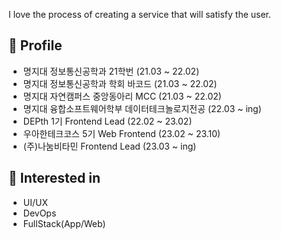 I love the process of creating a service that will satisfy the user.

<h2 align="left">👤 Profile</h2>

- 명지대 정보통신공학과 21학번 (21.03 ~ 22.02)
- 명지대 정보통신공학과 학회 바코드 (21.03 ~ 22.02)
- 명지대 자연캠퍼스 중앙동아리 MCC (21.03 ~ 22.02)
- 명지대 융합소프트웨어학부 데이터테크놀로지전공 (22.03 ~ ing)
- DEPth 1기 Frontend Lead (22.02 ~ 23.02)
- 우아한테크코스 5기 Web Frontend (23.02 ~ 23.10)
- (주)나눔비타민 Frontend Lead (23.03 ~ ing)

<h2 align="left">🤔 Interested in</h2>

- UI/UX
- DevOps
- FullStack(App/Web)
